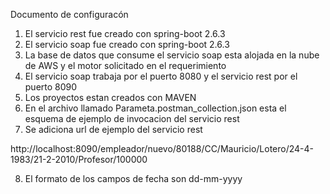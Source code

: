 Documento de configuracón

1. El servicio rest fue creado con spring-boot 2.6.3
2. El servicio soap fue creado con spring-boot 2.6.3
3. La base de datos que consume el servicio soap esta alojada en la nube de AWS y el motor solicitado en el requerimiento
4. El servicio soap trabaja por el puerto 8080 y el servicio rest por el puerto 8090
5. Los proyectos estan creados con MAVEN
6. En el archivo llamado Parameta.postman_collection.json esta el esquema de ejemplo de invocacion del servicio rest
7. Se adiciona url de ejemplo del servicio rest

http://localhost:8090/empleador/nuevo/80188/CC/Mauricio/Lotero/24-4-1983/21-2-2010/Profesor/100000

8. El formato de los campos de fecha son dd-mm-yyyy

